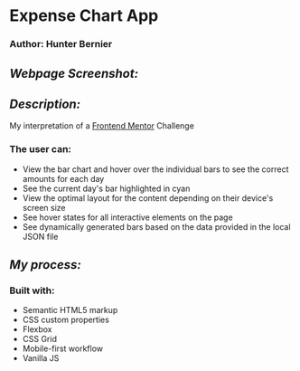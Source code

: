 # Expense Chart App

### Author: Hunter Bernier

## **_Webpage Screenshot:_**

## **_Description:_**

My interpretation of a [Frontend Mentor](https://www.frontendmentor.io/home) Challenge

### The user can:

- View the bar chart and hover over the individual bars to see the correct amounts for each day
- See the current day's bar highlighted in cyan
- View the optimal layout for the content depending on their device's screen size
- See hover states for all interactive elements on the page
- See dynamically generated bars based on the data provided in the local JSON file

## **_My process:_**

### Built with:

- Semantic HTML5 markup
- CSS custom properties
- Flexbox
- CSS Grid
- Mobile-first workflow
- Vanilla JS
